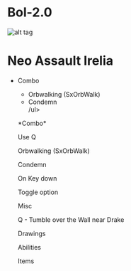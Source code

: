 Bol-2.0
=======

![alt tag](http://i.imgur.com/c7zDV7i.png)
<h1>Neo Assault Irelia</h1>

<ul>
<li>Combo</li>
<ul>
<li>Orbwalking (SxOrbWalk)</li>
<li>Condemn</li>
/ul>
</ul>



<p>*Combo*</p>
<p>Use Q</p>
<p>Orbwalking (SxOrbWalk)</p>
<p>Condemn</p>
<p>On Key down</p>
<p>Toggle option</p>
<p>Misc</p>
<p>Q - Tumble over the Wall near Drake</p>
<p>Drawings</p>
<p>Abilities</p>
<p>Items</p>
